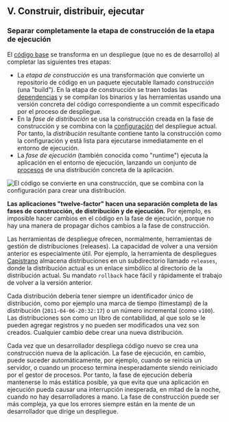 ## V. Construir, distribuir, ejecutar

### Separar completamente la etapa de construcción de la etapa de ejecución

El [código base](./codebase) se transforma en un despliegue (que no es de desarrollo) al completar las siguientes tres etapas:

* La *etapa de construcción* es una transformación que convierte un repositorio de código en un paquete ejecutable llamado *construcción* (una "build"). En la etapa de construcción se traen todas las [dependencias](./dependencies) y se compilan los binarios y las herramientas usando una versión concreta del código correspondiente a un commit especificado por el proceso de despliegue.
* En la *fase de distribución* se usa la construcción creada en la fase de construcción y se combina con la [configuración](./config) del despliegue actual. Por tanto, la *distribución* resultante contiene tanto la construcción como la configuración y está lista para ejecutarse inmediatamente en el entorno de ejecución.
* La *fase de ejecución* (también conocida como "runtime") ejecuta la aplicación en el entorno de ejecución, lanzando un conjunto de [procesos](./processes) de una distribución concreta de la aplicación.

![El código se convierte en una construcción, que se combina con la configuración para crear una distribución.](/images/release.png)

**Las aplicaciones "twelve-factor" hacen una separación completa de las fases de construcción, de distribución y de ejecución.** Por ejemplo, es imposible hacer cambios en el código en la fase de ejecución, porque no hay una manera de propagar dichos cambios a la fase de construcción.

Las herramientas de despliegue ofrecen, normalmente, herramientas de gestión de distribuciones (releases). La capacidad de volver a una versión anterior es especialmente útil. Por ejemplo, la herramienta de despliegues [Capistrano](https://github.com/capistrano/capistrano/wiki) almacena distribuciones en un subdirectorio llamado `releases`, donde la distribución actual es un enlace simbólico al directorio de la distribución actual. Su mandato `rollback` hace fácil y rápidamente el trabajo de volver a la versión anterior.

Cada distribución debería tener siempre un identificador único de distribución, como por ejemplo una marca de tiempo (timestamp) de la distribución (`2011-04-06-20:32:17`) o un número incremental (como `v100`). Las distribuciones son como un libro de contabilidad, al que solo se le pueden agregar registros y no pueden ser modificados una vez son creados. Cualquier cambio debe crear una nueva distribución.

Cada vez que un desarrollador despliega código nuevo se crea una construcción nueva de la aplicación. La fase de ejecución, en cambio, puede suceder automáticamente, por ejemplo, cuando se reinicia un servidor, o cuando un proceso termina inesperadamente siendo reiniciado por el gestor de procesos. Por tanto, la fase de ejecución debería mantenerse lo más estática posible, ya que evita que una aplicación en ejecución pueda causar una interrupción inesperada, en mitad de la noche, cuando no hay desarrolladores a mano. La fase de construcción puede ser más compleja, ya que los errores siempre están en la mente de un desarrollador que dirige un despliegue.
